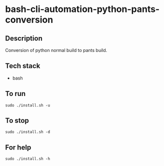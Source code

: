 # bash-cli-automation-python-pants-conversion

## Description
Conversion of python normal build
to pants build.

## Tech stack
- bash

## To run
`sudo ./install.sh -u`

## To stop
`sudo ./install.sh -d`

## For help
`sudo ./install.sh -h`
